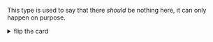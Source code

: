 This type is used to say that there _should_ be nothing here, it can only happen
on purpose.

<details>
<summary>flip the card</summary>
<br>

# `"object"`

It just is, memorize it for now and understand it later.

```js
'use strict';

let canceled;
while (canceled !== null) {
  canceled = prompt('please cancel');
}

console.log(canceled);
console.log(typeof canceled);
```

</details>
